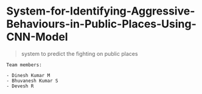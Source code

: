 # System-for-Identifying-Aggressive-Behaviours-in-Public-Places-Using-CNN-Model
> system to predict the fighting on public places

```
Team members:
```
```
- Dinesh Kumar M
- Bhuvanesh Kumar S
- Devesh R
```
